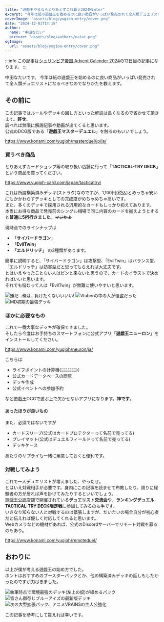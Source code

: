 ```yaml
---
title: "遊戯王やるならとりあえずこれ買え2024Winter"
excerpt: "今年は紙の遊戯王を始めるのに良い商品がいっぱい発売されて全人類デュエリストになるべきなのでなりかたを教えます。"
coverImage: "assets/blog/yugioh-entry/cover.png"
date: "2024-12-01T14:18"
author:
  name: "中田なたい"
  picture: "assets/blog/authors/natai.png"
ogImage:
  url: "assets/blog/yugiou-entry/cover.png"
---
```


:::info
この記事は[シュリンピア帝国 Advent Calender 2024](https://adventar.org/calendars/10093)の12日目の記事になります。
:::

中田なたいです。
今年は紙の遊戯王を始めるのに良い商品がいっぱい発売されて全人類デュエリストになるべきなのでなりかたを教えます。

## その前に
この記事ではルールやデッキの回し方といった解説は長くなるので省かせて頂きます。**許せ**。  
調べれば無限に解説記事や動画が出てくると思います。  
公式のDCG版である「**遊戯王マスターデュエル**」を触るのもいいでしょう。

https://www.konami.com/yugioh/masterduel/jp/ja/

### 買うべき商品

とりあえずカードショップ等の取り扱い店舗に行って「**TACTICAL-TRY DECK**」という商品を買ってください。  

https://www.yugioh-card.com/japan/tacticaltry/

これは所謂構築済みデッキ(ストラク)なのですが、1,100円(税込)とめっちゃ安いにもかかわらずデッキとしての完成度がめちゃめちゃ高いです。  
また、多くのデッキで採用される汎用的なカードもしっかり抑えてあります。
本当にお得な商品で発売前のシングル相場で同じ内容のカードを揃えようとすると**普通に5桁行きました**。~~マジかよ~~

現時点でのラインナップは
- 「**サイバードラゴン**」
- 「**EvilTwin**」
- 「**エルドリッチ**」
の3種類があります。  

簡単に説明すると、「サイバードラゴン」は攻撃型、「EvilTwin」はバランス型、「エルドリッチ」は妨害型だと思ってもらえれば大丈夫です。  
とはいえやったことない人はピンと来ないと思うので、カードのイラストで決めればいいと思います。  
それでも悩むって人は「EvilTwin」が無難に使いやすいと思います。  

![嫌だ…俺は…負けたくないいいい!](https://www.yugioh-card.com/japan/tacticaltry/images/deck-a.png)
![Vtuberの中の人が怪盗だった](https://www.yugioh-card.com/japan/tacticaltry/images/deck-b.png)
![MD初期の最強デッキ](https://www.yugioh-card.com/japan/tacticaltry/images/deck-c.png)

### ほかに必要なもの

これで一番大事なデッキが確保できました。  
そしたら今度はお手持ちのスマートフォンに公式アプリ「**遊戯王ニューロン**」をインストールしてください。  

https://www.konami.com/yugioh/neuron/ja/

こちらは
- ライフポイントの計算機(~~ﾆﾆﾆﾆﾆﾆﾆﾝ~~) 
- 公式カードデータベースの閲覧
- デッキ作成
- 公式イベントへの参加予約

など遊戯王OCGで遊ぶ上で欠かせないアプリになります。**神です**。

#### あったほうが良いもの

また、必須ではないですが

- カードスリーブ(公式はカードプロテクターって名前で売ってる)
- プレイマット(公式はデュエルフィールドって名前で売ってる)
- デッキケース

あたりのサプライも一緒に用意しておくと便利です。


### 対戦してみよう

これで一人デュエリストが増えました、やったぜ。  
とはいえ対戦相手が必要です。身内にこの記事を読ませて布教したり、周りに経験者の方が居れば声を掛けてみたりするといいでしょう。  
遊戯王公認店舗で開催されている**デュエリスト交流会**や、**ランキングデュエル TACTICAL-TRY DECK限定戦**に参加してみるのも手です。  
いきなり知らない人と対戦するのは緊張しますが、だいたいの場合自分が初心者だと伝えれば優しく対応してくれると思います。  
Webカメラなどの機材があれば、公式のDiscordサーバーでリモート対戦を募るのもあり。

https://www.konami.com/yugioh/remoteduel/


## おわりに

以上が僕が考える遊戯王の始め方でした。  
ホントはおすすめのブースターパックとか、他の構築済みデッキの話しもしたかったのですが力尽きました。

![執筆時点で環境最強のデッキ\(左上の奴\)が組めるパック](https://www.yugioh-card.com/japan/products/package/cg1977-pack.png)
![皆さん御存じブルーアイズの最新版デッキ](https://www.yugioh-card.com/japan/products/package/cg1978.png)
![次の大型拡張パック、アニメVRAINSの主人公強化](https://www.yugioh-card.com/japan/products/package/cg2002-pack.png)


この記事を参考にして貰えれば幸いです。
